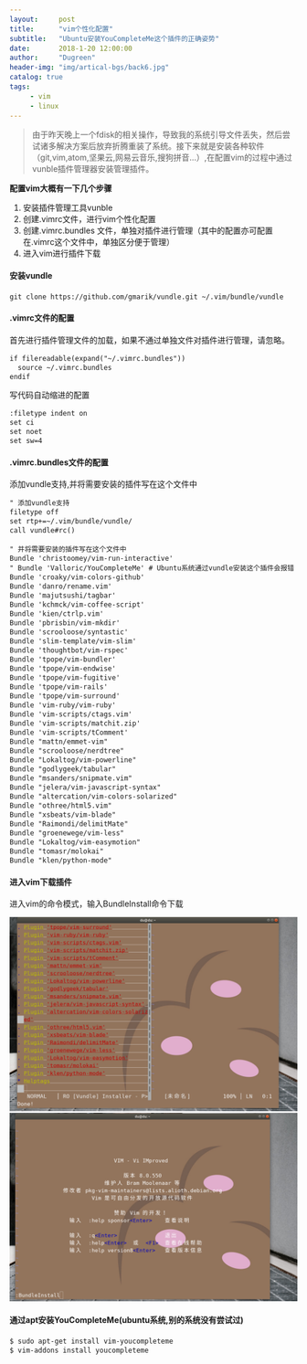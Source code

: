 ```yaml
---
layout:     post
title:      "vim个性化配置"
subtitle:   "Ubuntu安装YouCompleteMe这个插件的正确姿势"
date:       2018-1-20 12:00:00
author:     "Dugreen"
header-img: "img/artical-bgs/back6.jpg"
catalog: true
tags:
     - vim
     - linux
---
```


> 由于昨天晚上一个fdisk的相关操作，导致我的系统引导文件丢失，然后尝试诸多解决方案后放弃折腾重装了系统。接下来就是安装各种软件（git,vim,atom,坚果云,网易云音乐,搜狗拼音...）,在配置vim的过程中通过vunble插件管理器安装管理插件。

**配置vim大概有一下几个步骤**

1. 安装插件管理工具vunble
2. 创建.vimrc文件，进行vim个性化配置
3. 创建.vimrc.bundles 文件，单独对插件进行管理（其中的配置亦可配置在.vimrc这个文件中，单独区分便于管理）
4. 进入vim进行插件下载

#### 安装vundle

```
git clone https://github.com/gmarik/vundle.git ~/.vim/bundle/vundle
```

#### .vimrc文件的配置

首先进行插件管理文件的加载，如果不通过单独文件对插件进行管理，请忽略。

```
if filereadable(expand("~/.vimrc.bundles"))
  source ~/.vimrc.bundles
endif
```

写代码自动缩进的配置

```
:filetype indent on
set ci
set noet
set sw=4
```

#### .vimrc.bundles文件的配置

添加vundle支持,并将需要安装的插件写在这个文件中

```
" 添加vundle支持
filetype off
set rtp+=~/.vim/bundle/vundle/
call vundle#rc()

" 并将需要安装的插件写在这个文件中
Bundle 'christoomey/vim-run-interactive'
" Bundle 'Valloric/YouCompleteMe' # Ubuntu系统通过vundle安装这个插件会报错
Bundle 'croaky/vim-colors-github'
Bundle 'danro/rename.vim'
Bundle 'majutsushi/tagbar'
Bundle 'kchmck/vim-coffee-script'
Bundle 'kien/ctrlp.vim'
Bundle 'pbrisbin/vim-mkdir'
Bundle 'scrooloose/syntastic'
Bundle 'slim-template/vim-slim'
Bundle 'thoughtbot/vim-rspec'
Bundle 'tpope/vim-bundler'
Bundle 'tpope/vim-endwise'
Bundle 'tpope/vim-fugitive'
Bundle 'tpope/vim-rails'
Bundle 'tpope/vim-surround'
Bundle 'vim-ruby/vim-ruby'
Bundle 'vim-scripts/ctags.vim'
Bundle 'vim-scripts/matchit.zip'
Bundle 'vim-scripts/tComment'
Bundle "mattn/emmet-vim"
Bundle "scrooloose/nerdtree"
Bundle "Lokaltog/vim-powerline"
Bundle "godlygeek/tabular"
Bundle "msanders/snipmate.vim"
Bundle "jelera/vim-javascript-syntax"
Bundle "altercation/vim-colors-solarized"
Bundle "othree/html5.vim"
Bundle "xsbeats/vim-blade"
Bundle "Raimondi/delimitMate"
Bundle "groenewege/vim-less"
Bundle "Lokaltog/vim-easymotion"
Bundle "tomasr/molokai"
Bundle "klen/python-mode"
```

#### 进入vim下载插件

进入vim的命令模式，输入BundleInstall命令下载

![](https://github.com/dugreen/dugreen.github.io/blob/master/img/artical-includes/vim1.png) 
![](https://github.com/dugreen/dugreen.github.io/blob/master/img/artical-includes/vim2.png)


#### 通过apt安装YouCompleteMe(ubuntu系统,别的系统没有尝试过)

```
$ sudo apt-get install vim-youcompleteme
$ vim-addons install youcompleteme
```


